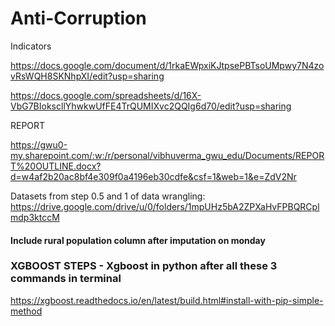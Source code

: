 # Anti-Corruption


Indicators 



https://docs.google.com/document/d/1rkaEWpxiKJtpsePBTsoUMpwy7N4zovRsWQH8SKNhpXI/edit?usp=sharing


https://docs.google.com/spreadsheets/d/16X-VbG7BIokscllYhwkwUfFE4TrQUMIXvc2QQIg6d70/edit?usp=sharing



REPORT



https://gwu0-my.sharepoint.com/:w:/r/personal/vibhuverma_gwu_edu/Documents/REPORT%20OUTLINE.docx?d=w4af2b20ac8bf4e309f0a4196eb30cdfe&csf=1&web=1&e=ZdV2Nr

Datasets from step 0.5 and 1 of data wrangling:
https://drive.google.com/drive/u/0/folders/1mpUHz5bA2ZPXaHvFPBQRCplmdp3ktccM


#### Include rural population column after imputation on monday



### XGBOOST STEPS - Xgboost in python after all these 3 commands in terminal

https://xgboost.readthedocs.io/en/latest/build.html#install-with-pip-simple-method
